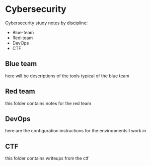 # Cybersecurity
Cybersecurity study notes by discipline:
- Blue-team
- Red-team
- DevOps
- CTF
## Blue team
here will be descriptions of the tools typical of the blue team
## Red team
this folder contains notes for the red team
## DevOps
here are the configuration instructions for the environments I work in
## CTF
this folder contains writeups from the ctf